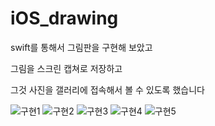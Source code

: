 # iOS_drawing

swift를 통해서 그림판을 구현해 보았고 

그림을 스크린 캡쳐로 저장하고 

그것 사진을 갤러리에 접속해서 볼 수 있도록 했습니다 


![구현1](https://user-images.githubusercontent.com/76652929/117564518-64341180-b0e7-11eb-907c-97f12ae06b77.PNG)
![구현2](https://user-images.githubusercontent.com/76652929/117564521-65653e80-b0e7-11eb-9bb7-34996487b4af.PNG)
![구현3](https://user-images.githubusercontent.com/76652929/117564523-66966b80-b0e7-11eb-8af3-0519fa06a848.PNG)
![구현4](https://user-images.githubusercontent.com/76652929/117564525-672f0200-b0e7-11eb-8b45-4292df7bb2c5.PNG)
![구현5](https://user-images.githubusercontent.com/76652929/117564528-68602f00-b0e7-11eb-8d03-122fa70d1fca.PNG)

